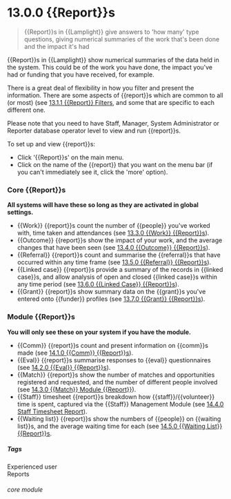 # 13.0.0 {{Report}}s

> {{Report}}s in {{Lamplight}} give answers to 'how many' type questions, giving numerical summaries of the work that's been done and the  impact it's had

{{Report}}s in {{Lamplight}} show numerical summaries of the data held in the system. This could be of the work you have done, the impact you've had or funding that you have received, for example. 

There is a great deal of flexibility in how you filter and present the information. There are some aspects of {{report}}s which are common to all (or most) (see [13.1.1 {{Report}} Filters](/help/index/p/13.1.1), and some that are specific to each different one.

Please note that you need to have Staff, Manager, System Administrator or Reporter database operator level to view and run {{report}}s. 

To set up and view {{report}}s:
- Click '{{Report}}s' on the main menu. 
- Click on the name of the {{report}} that you want on the menu bar (if you can't immediately see it, click the 'more' option).

### Core {{Report}}s 

**All systems will have these so long as they are activated in global settings.**
- {{Work}} {{report}}s count the number of {{people}} you've worked with, time taken and attendances (see [13.3.0 {{Work}} {{Report}}s](/help/index/p/13.3.0)).
- {{Outcome}} {{report}}s show the impact of your work, and the average changes that have been seen (see [13.4.0 {{Outcome}} {{Report}}s](/help/index/p/13.4.0)).
- {{Referral}} {{report}}s count and summarise the {{referral}}s that have occurred within any time frame (see [13.5.0 {{Referral}} {{Report}}s](/help/index/13.5.0)).
- {{Linked case}} {{report}}s provide a summary of the records in {{linked case}}s, and allow analysis of open and closed {{linked case}}s within any time period (see [13.6.0 {{Linked Case}} {{Report}}s](/help/index/p/13.6.0)).
- {{Grant}} {{report}}s show summary data on the {{grant}}s you've entered onto {{funder}} profiles (see [13.7.0 {{Grant}} {{Report}}s](/help/index/p/13.7.0)). 
  
### Module {{Report}}s 

**You will only see these on your system if you have the module.**
- {{Comm}} {{report}}s count and present information on {{comm}}s made (see [14.1.0 {{Comm}} {{Report}}s](help/index/p/14.1.0)).
- {{Eval}} {{report}}s summarise responses to {{eval}} questionnaires (see [14.2.0 {{Eval}} {{Report}}s](/help/index/p/14.2.0)).
- {{Match}} {{report}}s show the number of matches and opportunities registered and requested, and the number of different people involved (see [14.3.0 {{Match}} Module {{Report}}](help/index/p/14.3.0)).
- {{Staff}} timesheet {{report}}s breakdown how {{staff}}/{{volunteer}} time is spent, captured via the {{Staff}} Management Module (see [14.4.0 Staff Timesheet Report](help/index/p/14.4.0)).
- {{Waiting list}} {{report}}s show the numbers of {{people}} on {{waiting list}}s, and the average waiting time for each (see [14.5.0 {{Waiting List}} {{Report}}s]((help/index/p/14.5.0)).


##### Tags
Experienced user  
Reports

###### core module

